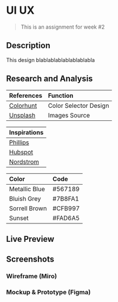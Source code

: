 # UI UX

> This is an assignment for week #2

## Description

This design blablablablablablablabla

## Research and Analysis

| References                         | Function              |
| :--------------------------------- | :-------------------- |
| [Colorhunt](https://colorhunt.co/) | Color Selector Design |
| [Unsplash](https://unsplash.com/)  | Images Source         |

| Inspirations                                                        |
| :------------------------------------------------------------------ |
| [Phillips](https://www.philips.com/a-w/about.html)                  |
| [Hubspot](https://www.hubspot.com/)                                 |
| [Nordstrom](https://www.nordstrom.com/browse/about/company-history) |

| Color         | Code    |
| :------------ | :------ |
| Metallic Blue | #567189 |
| Bluish Grey   | #7B8FA1 |
| Sorrell Brown | #CFB997 |
| Sunset        | #FAD6A5 |

## Live Preview

## Screenshots

### Wireframe (Miro)

### Mockup & Prototype (Figma)
